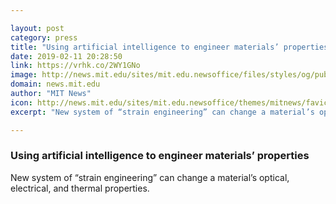 ```yaml
---

layout: post
category: press
title: "Using artificial intelligence to engineer materials’ properties"
date: 2019-02-11 20:28:50
link: https://vrhk.co/2WY1GNo
image: http://news.mit.edu/sites/mit.edu.newsoffice/files/styles/og/public/images/2019/MIT-Strain-Engineering.jpg
domain: news.mit.edu
author: "MIT News"
icon: http://news.mit.edu/sites/mit.edu.newsoffice/themes/mitnews/favicon.ico
excerpt: "New system of “strain engineering” can change a material’s optical, electrical, and thermal properties."

---
```


### Using artificial intelligence to engineer materials’ properties

New system of “strain engineering” can change a material’s optical, electrical, and thermal properties.
